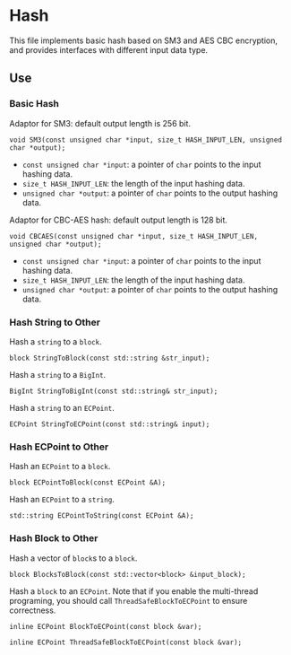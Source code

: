 # Hash
This file implements basic hash based on SM3 and AES CBC encryption, and provides interfaces with different input data type.

## Use
### Basic Hash
Adaptor for SM3: default output length is 256 bit.
```
void SM3(const unsigned char *input, size_t HASH_INPUT_LEN, unsigned char *output);
```
* `const unsigned char *input`: a pointer of `char` points to the input hashing data. 
* `size_t HASH_INPUT_LEN`: the length of the input hashing data.
* `unsigned char *output`: a pointer of `char` points to the output hashing data. 

Adaptor for CBC-AES hash: default output length is 128 bit.
```
void CBCAES(const unsigned char *input, size_t HASH_INPUT_LEN, unsigned char *output);
```
* `const unsigned char *input`: a pointer of `char` points to the input hashing data. 
* `size_t HASH_INPUT_LEN`: the length of the input hashing data.
* `unsigned char *output`: a pointer of `char` points to the output hashing data. 

### Hash String to Other
Hash a `string` to a `block`.
```
block StringToBlock(const std::string &str_input);
```

Hash a `string` to a `BigInt`. 
```
BigInt StringToBigInt(const std::string& str_input);
```

Hash a `string` to an `ECPoint`.
```
ECPoint StringToECPoint(const std::string& input);
```

### Hash ECPoint to Other
Hash an `ECPoint` to a `block`.
```
block ECPointToBlock(const ECPoint &A); 
```

Hash an `ECPoint` to a `string`.
```
std::string ECPointToString(const ECPoint &A);
```

### Hash Block to Other
Hash a vector of `block`s to a `block`.
```
block BlocksToBlock(const std::vector<block> &input_block);
```

Hash a `block` to an `ECPoint`. Note that if you enable the multi-thread programing, you should call `ThreadSafeBlockToECPoint` to ensure correctness.
```
inline ECPoint BlockToECPoint(const block &var);

inline ECPoint ThreadSafeBlockToECPoint(const block &var);
```